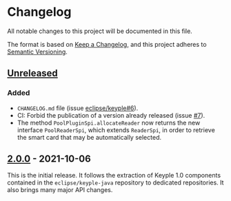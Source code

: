 # Changelog
All notable changes to this project will be documented in this file.

The format is based on [Keep a Changelog](https://keepachangelog.com/en/1.0.0/),
and this project adheres to [Semantic Versioning](https://semver.org/spec/v2.0.0.html).

## [Unreleased]
### Added
- `CHANGELOG.md` file (issue [eclipse/keyple#6]).
- CI: Forbid the publication of a version already released (issue [#7]).
- The method `PoolPluginSpi.allocateReader` now returns the new interface `PoolReaderSpi`, which extends `ReaderSpi`, in
  order to retrieve the smart card that may be automatically selected.

## [2.0.0] - 2021-10-06
This is the initial release.
It follows the extraction of Keyple 1.0 components contained in the `eclipse/keyple-java` repository to dedicated repositories.
It also brings many major API changes.

[unreleased]: https://github.com/eclipse/keyple-plugin-java-api/compare/2.0.0...HEAD
[2.0.0]: https://github.com/eclipse/keyple-plugin-java-api/releases/tag/2.0.0

[#7]: https://github.com/eclipse/keyple-plugin-java-api/issues/7

[eclipse/keyple#6]: https://github.com/eclipse/keyple/issues/6